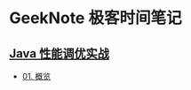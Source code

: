 # GeekNote 极客时间笔记

## [Java 性能调优实战](https://github.com/suifeng412/GeekNote/blob/master/docs/01-performance/01-title.md)
+ [01. 概览](https://github.com/suifeng412/GeekNote/blob/master/ximd/01-performance/01-概览.png)




